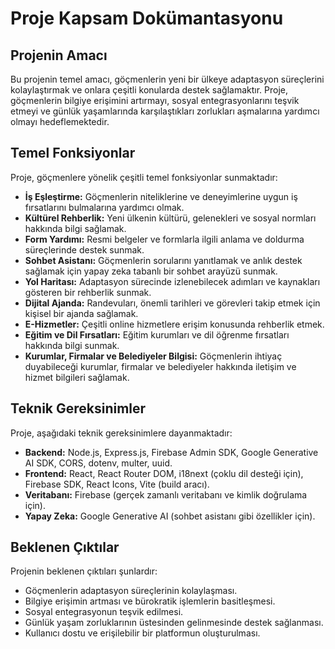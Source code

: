 # Proje Kapsam Dokümantasyonu

## Projenin Amacı

Bu projenin temel amacı, göçmenlerin yeni bir ülkeye adaptasyon süreçlerini kolaylaştırmak ve onlara çeşitli konularda destek sağlamaktır. Proje, göçmenlerin bilgiye erişimini artırmayı, sosyal entegrasyonlarını teşvik etmeyi ve günlük yaşamlarında karşılaştıkları zorlukları aşmalarına yardımcı olmayı hedeflemektedir.

## Temel Fonksiyonlar

Proje, göçmenlere yönelik çeşitli temel fonksiyonlar sunmaktadır:

- **İş Eşleştirme:** Göçmenlerin niteliklerine ve deneyimlerine uygun iş fırsatlarını bulmalarına yardımcı olmak.
- **Kültürel Rehberlik:** Yeni ülkenin kültürü, gelenekleri ve sosyal normları hakkında bilgi sağlamak.
- **Form Yardımı:** Resmi belgeler ve formlarla ilgili anlama ve doldurma süreçlerinde destek sunmak.
- **Sohbet Asistanı:** Göçmenlerin sorularını yanıtlamak ve anlık destek sağlamak için yapay zeka tabanlı bir sohbet arayüzü sunmak.
- **Yol Haritası:** Adaptasyon sürecinde izlenebilecek adımları ve kaynakları gösteren bir rehberlik sunmak.
- **Dijital Ajanda:** Randevuları, önemli tarihleri ve görevleri takip etmek için kişisel bir ajanda sağlamak.
- **E-Hizmetler:** Çeşitli online hizmetlere erişim konusunda rehberlik etmek.
- **Eğitim ve Dil Fırsatları:** Eğitim kurumları ve dil öğrenme fırsatları hakkında bilgi sunmak.
- **Kurumlar, Firmalar ve Belediyeler Bilgisi:** Göçmenlerin ihtiyaç duyabileceği kurumlar, firmalar ve belediyeler hakkında iletişim ve hizmet bilgileri sağlamak.

## Teknik Gereksinimler

Proje, aşağıdaki teknik gereksinimlere dayanmaktadır:

- **Backend:** Node.js, Express.js, Firebase Admin SDK, Google Generative AI SDK, CORS, dotenv, multer, uuid.
- **Frontend:** React, React Router DOM, i18next (çoklu dil desteği için), Firebase SDK, React Icons, Vite (build aracı).
- **Veritabanı:** Firebase (gerçek zamanlı veritabanı ve kimlik doğrulama için).
- **Yapay Zeka:** Google Generative AI (sohbet asistanı gibi özellikler için).

## Beklenen Çıktılar

Projenin beklenen çıktıları şunlardır:

- Göçmenlerin adaptasyon süreçlerinin kolaylaşması.
- Bilgiye erişimin artması ve bürokratik işlemlerin basitleşmesi.
- Sosyal entegrasyonun teşvik edilmesi.
- Günlük yaşam zorluklarının üstesinden gelinmesinde destek sağlanması.
- Kullanıcı dostu ve erişilebilir bir platformun oluşturulması.
